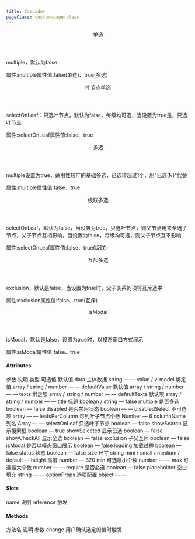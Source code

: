 ```yaml
---
title: Cascader
pageClass: custom-page-class
---
```


<ClientOnly>
<Common-code-format>
  <div slot="description">
    <header class="iw-description-title">
      单选
    </header>
    <p class="iw-description-text">
      multiple，默认为false
    </p>
  </div>

  <div slot="showComponents" class="iw-show-component">
    <Cascader-demo1/>
  </div>

  <section slot="paraDescription" class="iw-code-description">
    <p class="iw-paraStyle-wrapper">
        属性:<span class="iw-paraStyle">multiple</span>属性值:<span class="iw-paraStyle">false(单选)</span>、<span class="iw-paraStyle">true(多选)</span>
    </p>
  </section>

  <highlight-code class="codeStyle" slot="showCode" lang="vue">
    <template>
      <div>
        <iw-cascader
          v-model="value"
          :data="data"
          :texts="texts"
          :show-search="true"
          :leafsPerColumn="5"
          :column-name="columnName"
          show-selected
          title="政策类型"
          size="mini"
          placement="bottomLeft"
          style="width: 180px;"
          @change="handleChange"
        />
      </div>
    </template>
    <script>
    import { data } from '../../data/get-policy'
    export default {
      name: '',
      data() {
        return {
          value: [],
          texts: [],
          columnName: ['类别', '类型', '标签'],
          data: [],
        }
      },
      mounted() {
        this.data = data
      },
      methods: {
        handleChange(value, texts) {
          console.log('value', value, texts)
          this.value = value
          this.texts = texts
        }
      }
    }
    </script>
  </highlight-code>
</Common-code-format>
</ClientOnly>

<ClientOnly>
<Common-code-format>
  <div slot="description">
    <header class="iw-description-title">
      叶节点单选
    </header>
    <p class="iw-description-text">
      selectOnLeaf：只选叶节点，默认为false，每级均可选，当设置为true是，只选叶节点
    </p>
  </div>

  <div slot="showComponents" class="iw-show-component">
    <Cascader-demo2/>
  </div>

  <section slot="paraDescription" class="iw-code-description">
    <p class="iw-paraStyle-wrapper">
        属性:<span class="iw-paraStyle">selectOnLeaf</span>属性值:<span class="iw-paraStyle">false</span>、<span class="iw-paraStyle">true</span>
    </p>
  </section>

  <highlight-code class="codeStyle" slot="showCode" lang="vue">
    <template>
      <div>
        <iw-cascader
          v-model="value"
          :data="data"
          :texts="texts"
          :show-search="true"
          :leafsPerColumn="5"
          :column-name="columnName"
          selectOnLeaf
          show-selected
          title="政策类型"
          size="mini"
          placement="bottomLeft"
          style="width: 180px;"
          @change="handleChange"
        />
      </div>
    </template>
    <script>
    import { data } from '../../data/get-policy'
    export default {
      name: '',
      data() {
        return {
          value: [],
          texts: [],
          columnName: ['类别', '类型', '标签'],
          data: [],
        }
      },
      mounted() {
        this.data = data
      },
      methods: {
        handleChange(value, texts) {
          console.log('value', value, texts)
          this.value = value
          this.texts = texts
        }
      }
    }
    </script>
  </highlight-code>
</Common-code-format>
</ClientOnly>

<ClientOnly>
<Common-code-format>
  <div slot="description">
    <header class="iw-description-title">
      多选
    </header>
    <p class="iw-description-text">
      multiple设置为true，适用性较广的基础多选，已选项超过1个，用"已选(N)"代替
    </p>
  </div>

  <div slot="showComponents" class="iw-show-component">
    <Cascader-demo3/>
  </div>

  <section slot="paraDescription" class="iw-code-description">
    <p class="iw-paraStyle-wrapper">
        属性:<span class="iw-paraStyle">multiple</span>属性值:<span class="iw-paraStyle">false</span>、<span class="iw-paraStyle">true</span>
    </p>
  </section>

  <highlight-code class="codeStyle" slot="showCode" lang="vue">
    <template>
      <div>
        <iw-cascader
          v-model="value"
          :data="data"
          :texts="texts"
          :show-search="true"
          :leafsPerColumn="5"
          :column-name="columnName"
          show-selected
          multiple
          title="政策类型"
          size="mini"
          placement="bottomLeft"
          style="width: 180px;"
          @change="handleChange"
        />
      </div>
    </template>
    <script>
    import { data } from '../../data/get-policy'
    export default {
      name: '',
      data() {
        return {
          value: [],
          texts: [],
          columnName: ['类别', '类型', '标签'],
          data: [],
        }
      },
      mounted() {
        this.data = data
      },
      methods: {
        handleChange(value, texts) {
          console.log('value', value, texts)
          this.value = value
          this.texts = texts
        }
      }
    }
    </script>
  </highlight-code>
</Common-code-format>
</ClientOnly>

<ClientOnly>
<Common-code-format>
  <div slot="description">
    <header class="iw-description-title">
      级联多选 
    </header>
    <p class="iw-description-text">
      selectOnLeaf，默认为false，当设置为true，只选叶节点，则父节点用来全选子节点，父子节点互相影响，当设置为false，每级均可选，则父子节点互不影响
    </p>
  </div>

  <div slot="showComponents" class="iw-show-component">
    <Cascader-demo4/>
  </div>

  <section slot="paraDescription" class="iw-code-description">
    <p class="iw-paraStyle-wrapper">
        属性:<span class="iw-paraStyle">selectOnLeaf</span>属性值:<span class="iw-paraStyle">false</span>、<span class="iw-paraStyle">true(级联)</span>
    </p>
  </section>

  <highlight-code class="codeStyle" slot="showCode" lang="vue">
    <template>
      <div>
        <iw-cascader
          v-model="value"
          :data="data"
          :texts="texts"
          :show-search="true"
          :leafsPerColumn="5"
          :column-name="columnName"
          selectOnLeaf
          show-selected
          multiple
          title="政策类型"
          size="mini"
          placement="bottomLeft"
          style="width: 180px;"
          @change="handleChange"
        />
      </div>
    </template>
    <script>
    import { data } from '../../data/get-policy'
    export default {
      name: '',
      data() {
        return {
          value: [],
          texts: [],
          columnName: ['类别', '类型', '标签'],
          data: [],
        }
      },
      mounted() {
        this.data = data
      },
      methods: {
        handleChange(value, texts) {
          console.log('value', value, texts)
          this.value = value
          this.texts = texts
        }
      }
    }
    </script>
  </highlight-code>
</Common-code-format>
</ClientOnly>

<ClientOnly>
<Common-code-format>
  <div slot="description">
    <header class="iw-description-title">
      互斥多选
    </header>
    <p class="iw-description-text">
      exclusion，默认是false，当设置为true时，父子关系的项将互斥选中
    </p>
  </div>

  <div slot="showComponents" class="iw-show-component">
    <Cascader-demo5/>
  </div>

  <section slot="paraDescription" class="iw-code-description">
    <p class="iw-paraStyle-wrapper">
        属性:<span class="iw-paraStyle">exclusion</span>属性值:<span class="iw-paraStyle">false</span>、<span class="iw-paraStyle">true(互斥)</span>
    </p>
  </section>

  <highlight-code class="codeStyle" slot="showCode" lang="vue">
    <template>
      <div>
        <iw-cascader
          v-model="value"
          :data="data"
          :texts="texts"
          :show-search="true"
          :leafsPerColumn="5"
          :column-name="columnName"
          show-selected
          multiple
          exclusion
          title="政策类型"
          size="mini"
          placement="bottomLeft"
          style="width: 180px;"
          @change="handleChange"
        />
      </div>
    </template>
    <script>
    import { data } from '../../data/get-policy'
    export default {
      name: '',
      data() {
        return {
          value: [],
          texts: [],
          columnName: ['类别', '类型', '标签'],
          data: [],
        }
      },
      mounted() {
        this.data = data
      },
      methods: {
        handleChange(value, texts) {
          console.log('value', value, texts)
          this.value = value
          this.texts = texts
        }
      }
    }
    </script>
  </highlight-code>
</Common-code-format>
</ClientOnly>

<ClientOnly>
<Common-code-format>
  <div slot="description">
    <header class="iw-description-title">
      isModal
    </header>
    <p class="iw-description-text">
      isModal，默认是false，设置为true时，以模态窗口方式展示
    </p>
  </div>

  <div slot="showComponents" class="iw-show-component">
    <Cascader-demo6/>
  </div>

  <section slot="paraDescription" class="iw-code-description">
    <p class="iw-paraStyle-wrapper">
        属性:<span class="iw-paraStyle">isModal</span>属性值:<span class="iw-paraStyle">false</span>、<span class="iw-paraStyle">true</span>
    </p>
  </section>

  <highlight-code class="codeStyle" slot="showCode" lang="vue">
    <template>
      <div>
        <iw-cascader
          v-model="value"
          :data="data"
          :texts="texts"
          :show-search="true"
          :leafsPerColumn="5"
          :column-name="columnName"
          selectOnLeaf
          show-selected
          show-check-all
          multiple
          is-modal
          title="政策类型"
          size="mini"
          placement="bottomLeft"
          style="width: 120px;"
          @change="handleChange"
        />
      </div>
    </template>
    <script>
    import { data } from '../../data/get-policy'
    export default {
      name: '',
      data() {
        return {
          value: [],
          texts: [],
          columnName: ['类别', '类型', '标签'],
          data: [],
        }
      },
      mounted() {
        this.data = data
      },
      methods: {
        handleChange(value, texts) {
          console.log('value', value, texts)
          this.value = value
          this.texts = texts
        }
      }
    }
    </script>
  </highlight-code>
</Common-code-format>
</ClientOnly>

#### Attributes
<ClientOnly>
<Common-create-form>
  <thead slot="form-header" class="formHead">
      <tr class="formHeadRow">
          <th class="formHeadCol">参数</th>
          <th class="formHeadCol">说明</th>
          <th class="formHeadCol">类型</th>
          <th class="formHeadCol">可选值</th>
          <th class="formHeadCol">默认值</th>
      </tr>
  </thead>
  <tbody slot="form-body" class="formBody">
      <tr class="formBodyRow">
          <td class="formBodyCol">data</td>
          <td class="formBodyCol">主体数据</td>
          <td class="formBodyCol">string</td>
          <td class="formBodyCol">—</td>
          <td class="formBodyCol">—</td>
      </tr>
      <tr class="formBodyRow">
          <td class="formBodyCol">value / v-model</td>
          <td class="formBodyCol">绑定值</td>
          <td class="formBodyCol">array / string / number</td>
          <td class="formBodyCol">—</td>
          <td class="formBodyCol">—</td>
      </tr>
      <tr class="formBodyRow">
          <td class="formBodyCol">defaultValue</td>
          <td class="formBodyCol">默认值</td>
          <td class="formBodyCol">array / string / number</td>
          <td class="formBodyCol">—</td>
          <td class="formBodyCol">—</td>
      </tr>
      <tr class="formBodyRow">
          <td class="formBodyCol">texts</td>
          <td class="formBodyCol">绑定项</td>
          <td class="formBodyCol">array / string / number</td>
          <td class="formBodyCol">—</td>
          <td class="formBodyCol">—</td>
      </tr>
      <tr class="formBodyRow">
          <td class="formBodyCol">defaultTexts</td>
          <td class="formBodyCol">默认项</td>
          <td class="formBodyCol">array / string / number</td>
          <td class="formBodyCol">—</td>
          <td class="formBodyCol">—</td>
      </tr>
      <tr class="formBodyRow">
          <td class="formBodyCol">title</td>
          <td class="formBodyCol">标题</td>
          <td class="formBodyCol">boolean / string</td>
          <td class="formBodyCol">—</td>
          <td class="formBodyCol">false</td>
      </tr>
      <tr class="formBodyRow">
          <td class="formBodyCol">multiple</td>
          <td class="formBodyCol">是否多选</td>
          <td class="formBodyCol">boolean</td>
          <td class="formBodyCol">—</td>
          <td class="formBodyCol">false</td>
      </tr>
      <tr class="formBodyRow">
          <td class="formBodyCol">disabled</td>
          <td class="formBodyCol">是否禁用状态</td>
          <td class="formBodyCol">boolean</td>
          <td class="formBodyCol">—</td>
          <td class="formBodyCol">—</td>
      </tr>
      <tr class="formBodyRow">
          <td class="formBodyCol">disabledSelect</td>
          <td class="formBodyCol">不可选项</td>
          <td class="formBodyCol">array</td>
          <td class="formBodyCol">—</td>
          <td class="formBodyCol">—</td>
      </tr>
      <tr class="formBodyRow">
          <td class="formBodyCol">leafsPerColumn</td>
          <td class="formBodyCol">每列叶子节点个数</td>
          <td class="formBodyCol">Number</td>
          <td class="formBodyCol">—</td>
          <td class="formBodyCol">6</td>
      </tr>
      <tr class="formBodyRow">
          <td class="formBodyCol">columnName</td>
          <td class="formBodyCol">列名</td>
          <td class="formBodyCol">Array</td>
          <td class="formBodyCol">—</td>
          <td class="formBodyCol">—</td>
      </tr>
      <tr class="formBodyRow">
          <td class="formBodyCol">selectOnLeaf</td>
          <td class="formBodyCol">只选叶子节点</td>
          <td class="formBodyCol">boolean</td>
          <td class="formBodyCol">—</td>
          <td class="formBodyCol">false</td>
      </tr>
      <tr class="formBodyRow">
          <td class="formBodyCol">showSearch</td>
          <td class="formBodyCol">显示搜索框</td>
          <td class="formBodyCol">boolean</td>
          <td class="formBodyCol">—</td>
          <td class="formBodyCol">true</td>
      </tr>
      <tr class="formBodyRow">
          <td class="formBodyCol">showSelected</td>
          <td class="formBodyCol">显示已选</td>
          <td class="formBodyCol">boolean</td>
          <td class="formBodyCol">—</td>
          <td class="formBodyCol">false</td>
      </tr>
      <tr class="formBodyRow">
          <td class="formBodyCol">showCheckAll</td>
          <td class="formBodyCol">显示全选</td>
          <td class="formBodyCol">boolean</td>
          <td class="formBodyCol">—</td>
          <td class="formBodyCol">false</td>
      </tr>
      <tr class="formBodyRow">
          <td class="formBodyCol">exclusion</td>
          <td class="formBodyCol">子父互斥</td>
          <td class="formBodyCol">boolean</td>
          <td class="formBodyCol">—</td>
          <td class="formBodyCol">false</td>
      </tr>
      <tr class="formBodyRow">
          <td class="formBodyCol">isModal</td>
          <td class="formBodyCol">是否以模态窗口展示</td>
          <td class="formBodyCol">boolean</td>
          <td class="formBodyCol">—</td>
          <td class="formBodyCol">false</td>
      </tr>
      <tr class="formBodyRow">
          <td class="formBodyCol">loading</td>
          <td class="formBodyCol">加载过程</td>
          <td class="formBodyCol">boolean</td>
          <td class="formBodyCol">—</td>
          <td class="formBodyCol">false</td>
      </tr>
      <tr class="formBodyRow">
          <td class="formBodyCol">status</td>
          <td class="formBodyCol">状态</td>
          <td class="formBodyCol">boolean</td>
          <td class="formBodyCol">—</td>
          <td class="formBodyCol">false</td>
      </tr>
      <tr class="formBodyRow">
          <td class="formBodyCol">size</td>
          <td class="formBodyCol">尺寸</td>
          <td class="formBodyCol">string</td>
          <td class="formBodyCol">mini / small / medium / default</td>
          <td class="formBodyCol">—</td>
      </tr>
      <tr class="formBodyRow">
          <td class="formBodyCol">height</td>
          <td class="formBodyCol">高度</td>
          <td class="formBodyCol">number</td>
          <td class="formBodyCol">—</td>
          <td class="formBodyCol">320</td>
      </tr>
      <tr class="formBodyRow">
          <td class="formBodyCol">min</td>
          <td class="formBodyCol">可选最小个数</td>
          <td class="formBodyCol">number</td>
          <td class="formBodyCol">—</td>
          <td class="formBodyCol">—</td>
      </tr>
      <tr class="formBodyRow">
          <td class="formBodyCol">max</td>
          <td class="formBodyCol">可选最大个数</td>
          <td class="formBodyCol">number</td>
          <td class="formBodyCol">—</td>
          <td class="formBodyCol">—</td>
      </tr>
      <tr class="formBodyRow">
          <td class="formBodyCol">require</td>
          <td class="formBodyCol">是否必选</td>
          <td class="formBodyCol">boolean</td>
          <td class="formBodyCol">—</td>
          <td class="formBodyCol">false</td>
      </tr>
      <tr class="formBodyRow">
          <td class="formBodyCol">placeholder</td>
          <td class="formBodyCol">空白填充</td>
          <td class="formBodyCol">string</td>
          <td class="formBodyCol">—</td>
          <td class="formBodyCol">—</td>
      </tr>
      <tr class="formBodyRow">
          <td class="formBodyCol">optionProps</td>
          <td class="formBodyCol">选项配置</td>
          <td class="formBodyCol">object</td>
          <td class="formBodyCol">—</td>
          <td class="formBodyCol">—</td>
      </tr>
  </tbody>
</Common-create-form>
</ClientOnly>

#### Slots
<ClientOnly>
<Common-create-form>
  <thead slot="form-header" class="formHead">
      <tr class="formHeadRow">
          <th class="formHeadCol">name</th>
          <th class="formHeadCol">说明</th>
      </tr>
  </thead>
  <tbody slot="form-body" class="formBody">
    <tr class="formBodyRow">
        <td class="formBodyCol">reference</td>
        <td class="formBodyCol">触发</td>
    </tr>
  </tbody>
</Common-create-form>
</ClientOnly>

#### Methods 
<ClientOnly>
<Common-create-form>
  <thead slot="form-header" class="formHead">
      <tr class="formHeadRow">
          <th class="formHeadCol">方法名</th>
          <th class="formHeadCol">说明</th>
          <th class="formHeadCol">参数</th>
      </tr>
  </thead>
  <tbody slot="form-body" class="formBody">
    <tr class="formBodyRow">
        <td class="formBodyCol">change</td>
        <td class="formBodyCol">用户确认选定的值时触发</td>
        <td class="formBodyCol">-</td>
    </tr>
  </tbody>
</Common-create-form>
</ClientOnly>